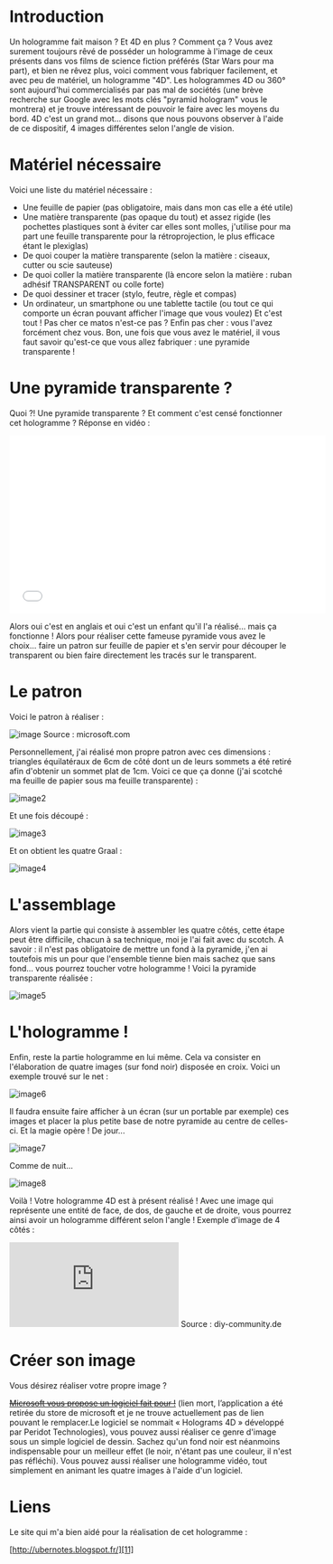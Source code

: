 # Introduction 
Un hologramme fait maison ? Et 4D en plus ? Comment ça ? Vous avez surement toujours rêvé de posséder un hologramme à l'image de ceux présents dans vos films de science fiction préférés (Star Wars pour ma part), et bien ne rêvez plus, voici comment vous fabriquer facilement, et avec peu de matériel, un hologramme "4D". Les hologrammes 4D ou 360° sont aujourd'hui commercialisés par pas mal de sociétés (une brève recherche sur Google avec les mots clés "pyramid hologram" vous le montrera) et je trouve intéressant de pouvoir le faire avec les moyens du bord. 4D c'est un grand mot... disons que nous pouvons observer à l'aide de ce dispositif, 4 images différentes selon l'angle de vision. 

# Matériel nécessaire 
Voici une liste du matériel nécessaire : 

*   Une feuille de papier (pas obligatoire, mais dans mon cas elle a été utile)
*   Une matière transparente (pas opaque du tout) et assez rigide (les pochettes plastiques sont à éviter car elles sont molles, j'utilise pour ma part une feuille transparente pour la rétroprojection, le plus efficace étant le plexiglas)
*   De quoi couper la matière transparente (selon la matière : ciseaux, cutter ou scie sauteuse)
*   De quoi coller la matière transparente (là encore selon la matière : ruban adhésif TRANSPARENT ou colle forte)
*   De quoi dessiner et tracer (stylo, feutre, règle et compas)
*   Un ordinateur, un smartphone ou une tablette tactile (ou tout ce qui comporte un écran pouvant afficher l'image que vous voulez) Et c'est tout ! Pas cher ce matos n'est-ce pas ? Enfin pas cher : vous l'avez forcément chez vous. Bon, une fois que vous avez le matériel, il vous faut savoir qu'est-ce que vous allez fabriquer : une pyramide transparente ! 

# Une pyramide transparente ? 
Quoi ?! Une pyramide transparente ? Et comment c'est censé fonctionner cet hologramme ? Réponse en vidéo : 

<iframe width="560" height="315" src="//www.youtube.com/embed/xQbXBmILg0g" frameborder="0" allowfullscreen="allowfullscreen"></iframe> 

Alors oui c'est en anglais et oui c'est un enfant qu'il l'a réalisé... mais ça fonctionne ! Alors pour réaliser cette fameuse pyramide vous avez le choix... faire un patron sur feuille de papier et s'en servir pour découper le transparent ou bien faire directement les tracés sur le transparent. 

# Le patron 

Voici le patron à réaliser : 

![image][1] 
Source : microsoft.com 

Personnellement, j'ai réalisé mon propre patron avec ces dimensions : triangles équilatéraux de 6cm de côté dont un de leurs sommets a été retiré afin d'obtenir un sommet plat de 1cm. Voici ce que ça donne (j'ai scotché ma feuille de papier sous ma feuille transparente) : 

![image2][2] 

Et une fois découpé : 

![image3][3] 

Et on obtient les quatre Graal : 

![image4][4] 

# L'assemblage 

Alors vient la partie qui consiste à assembler les quatre côtés, cette étape peut être difficile, chacun à sa technique, moi je l'ai fait avec du scotch. A savoir : il n'est pas obligatoire de mettre un fond à la pyramide, j'en ai toutefois mis un pour que l'ensemble tienne bien mais sachez que sans fond... vous pourrez toucher votre hologramme ! Voici la pyramide transparente réalisée : 

![image5][5] 

# L'hologramme ! 
Enfin, reste la partie hologramme en lui même. Cela va consister en l'élaboration de quatre images (sur fond noir) disposée en croix. Voici un exemple trouvé sur le net : 

![image6][6] 

Il faudra ensuite faire afficher à un écran (sur un portable par exemple) ces images et placer la plus petite base de notre pyramide au centre de celles-ci. Et la magie opère ! De jour... 

![image7][7] 

Comme de nuit... 

![image8][8] 

Voilà ! Votre hologramme 4D est à présent réalisé ! Avec une image qui représente une entité de face, de dos,  de gauche et de droite, vous pourrez ainsi avoir un hologramme différent selon l'angle ! Exemple d'image de 4 côtés : 

![image9][9] 
Source : diy-community.de 

# Créer son image 

Vous désirez réaliser votre propre image ? 

[<s>Microsoft vous propose un logiciel fait pour !</s>][10] (lien mort, l’application a été retirée du store de microsoft et je ne trouve actuellement pas de lien pouvant le remplacer.Le logiciel se nommait « Holograms 4D » développé par Peridot Technologies), vous pouvez aussi réaliser ce genre d'image sous un simple logiciel de dessin. Sachez qu'un fond noir est néanmoins indispensable pour un meilleur effet (le noir, n'étant pas une couleur, il n'est pas réfléchi). Vous pouvez aussi réaliser une hologramme vidéo, tout simplement en animant les quatre images à l'aide d'un logiciel. 

# Liens 
Le site qui m'a bien aidé pour la réalisation de cet hologramme : 

[http://ubernotes.blogspot.fr/][11]

 [1]: http://wscont2.apps.microsoft.com/winstore/1x/9d8ac4f3-efad-4384-a3af-436df31efaa0/Screenshot.269371.1000003.jpg
 [2]: /media/article/5/attachments/12532_20140502_213134.jpg
 [3]: /media/article/5/attachments/85956_20140502_214158.jpg
 [4]: /media/article/5/attachments/31337_20140502_214121.jpg
 [5]: /media/article/5/attachments/34799_2014_05_03_19.41.50.jpg
 [6]: /media/article/5/attachments/35537_Holo_skull.jpg
 [7]: /media/article/5/attachments/69173_20140502_223453.jpg
 [8]: /media/article/5/attachments/90793_20140502_223358.jpg
 [9]: http://diy-community.de/attachment.php?attachmentid=101291
 [10]: http://apps.microsoft.com/windows/fr-fr/app/holograms/d7bfe37e-52dc-4ec9-a89a-3531a6fea54e
 [11]: http://ubernotes.blogspot.fr/2012/09/peppers-ghost-test-360-illusion-pyramid.html
